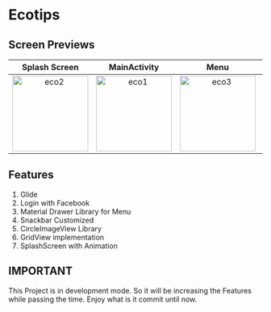 # Ecotips

## Screen Previews



Splash Screen              |  MainActivity              |  Menu                      | DetailActivity
:-------------------------:|:-------------------------: |:-------------------------: |:-------------------------:
<img width="150" alt="eco2" src="https://cloud.githubusercontent.com/assets/14927930/25244103/66203fc2-25cd-11e7-9c69-bb5093164da5.png"> | <img width="150" alt="eco1" src="https://cloud.githubusercontent.com/assets/14927930/25244184/b088e14a-25cd-11e7-97d3-76dad79c7065.png"> | <img width="150" alt="eco3" src="https://cloud.githubusercontent.com/assets/14927930/25244934/a966fdea-25d0-11e7-8fc5-d8b10158e7ae.png"> | <img width="150" alt="eco4" src="https://cloud.githubusercontent.com/assets/14927930/25244937/ab70c6fc-25d0-11e7-948e-561804645323.png">

## Features
1. Glide
2. Login with Facebook
3. Material Drawer Library for Menu
4. Snackbar Customized
5. CircleImageView Library
6. GridView implementation
7. SplashScreen with Animation

## IMPORTANT

This Project is in development mode. So it will be increasing the Features while passing the time.
Enjoy what is it commit until now.
